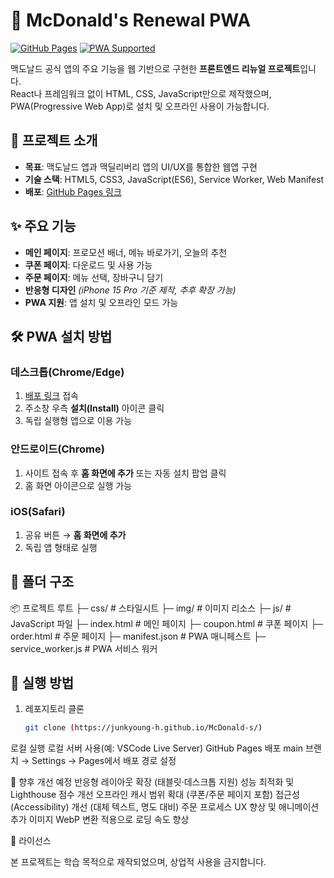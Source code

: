 # 🍔 McDonald's Renewal PWA

[![GitHub Pages](https://img.shields.io/badge/GitHub%20Pages-Deployed-brightgreen?logo=github)](https://USERNAME.github.io/REPO_NAME)
[![PWA Supported](https://img.shields.io/badge/PWA-Installable-blue?logo=googlechrome)](https://web.dev/progressive-web-apps/)

맥도날드 공식 앱의 주요 기능을 웹 기반으로 구현한 **프론트엔드 리뉴얼 프로젝트**입니다.  
React나 프레임워크 없이 HTML, CSS, JavaScript만으로 제작했으며,  
PWA(Progressive Web App)로 설치 및 오프라인 사용이 가능합니다.

## 📌 프로젝트 소개
- **목표**: 맥도날드 앱과 맥딜리버리 앱의 UI/UX를 통합한 웹앱 구현
- **기술 스택**: HTML5, CSS3, JavaScript(ES6), Service Worker, Web Manifest
- **배포**: [GitHub Pages 링크](https://junkyoung-h.github.io/McDonald-s/)  

## ✨ 주요 기능
- **메인 페이지**: 프로모션 배너, 메뉴 바로가기, 오늘의 추천
- **쿠폰 페이지**: 다운로드 및 사용 가능
- **주문 페이지**: 메뉴 선택, 장바구니 담기
- **반응형 디자인** *(iPhone 15 Pro 기준 제작, 추후 확장 가능)*
- **PWA 지원**: 앱 설치 및 오프라인 모드 가능

## 🛠 PWA 설치 방법
### 데스크톱(Chrome/Edge)
1. [배포 링크](https://junkyoung-h.github.io/McDonald-s/) 접속
2. 주소창 우측 **설치(Install)** 아이콘 클릭
3. 독립 실행형 앱으로 이용 가능

### 안드로이드(Chrome)
1. 사이트 접속 후 **홈 화면에 추가** 또는 자동 설치 팝업 클릭
2. 홈 화면 아이콘으로 실행 가능

### iOS(Safari)
1. 공유 버튼 → **홈 화면에 추가**
2. 독립 앱 형태로 실행

## 📂 폴더 구조
📦 프로젝트 루트
├─ css/ # 스타일시트
├─ img/ # 이미지 리소스
├─ js/ # JavaScript 파일
├─ index.html # 메인 페이지
├─ coupon.html # 쿠폰 페이지
├─ order.html # 주문 페이지
├─ manifest.json # PWA 매니페스트
├─ service_worker.js # PWA 서비스 워커


## 🚀 실행 방법
1. 레포지토리 클론  
   ```bash
   git clone (https://junkyoung-h.github.io/McDonald-s/)
로컬 실행
로컬 서버 사용(예: VSCode Live Server)
GitHub Pages 배포
main 브랜치 → Settings → Pages에서 배포 경로 설정

🔧 향후 개선 예정
반응형 레이아웃 확장 (태블릿·데스크톱 지원)
성능 최적화 및 Lighthouse 점수 개선
오프라인 캐시 범위 확대 (쿠폰/주문 페이지 포함)
접근성(Accessibility) 개선 (대체 텍스트, 명도 대비)
주문 프로세스 UX 향상 및 애니메이션 추가
이미지 WebP 변환 적용으로 로딩 속도 향상

📜 라이선스

본 프로젝트는 학습 목적으로 제작되었으며, 상업적 사용을 금지합니다.
